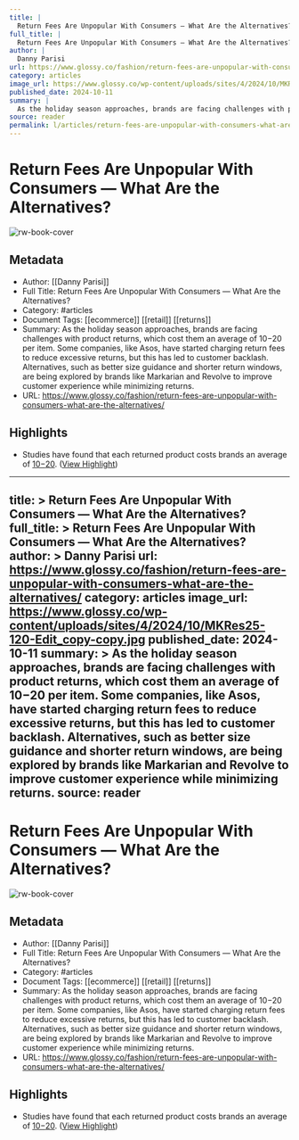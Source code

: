 ```yaml
---
title: |
  Return Fees Are Unpopular With Consumers — What Are the Alternatives?
full_title: |
  Return Fees Are Unpopular With Consumers — What Are the Alternatives?
author: |
  Danny Parisi
url: https://www.glossy.co/fashion/return-fees-are-unpopular-with-consumers-what-are-the-alternatives/
category: articles
image_url: https://www.glossy.co/wp-content/uploads/sites/4/2024/10/MKRes25-120-Edit_copy-copy.jpg
published_date: 2024-10-11
summary: |
  As the holiday season approaches, brands are facing challenges with product returns, which cost them an average of $10-$20 per item. Some companies, like Asos, have started charging return fees to reduce excessive returns, but this has led to customer backlash. Alternatives, such as better size guidance and shorter return windows, are being explored by brands like Markarian and Revolve to improve customer experience while minimizing returns.
source: reader
permalink: l/articles/return-fees-are-unpopular-with-consumers-what-are-the-alternatives
---
```

# Return Fees Are Unpopular With Consumers — What Are the Alternatives?

![rw-book-cover](https://www.glossy.co/wp-content/uploads/sites/4/2024/10/MKRes25-120-Edit_copy-copy.jpg)

## Metadata
- Author: [[Danny Parisi]]
- Full Title: Return Fees Are Unpopular With Consumers — What Are the Alternatives?
- Category: #articles
- Document Tags: [[ecommerce]] [[retail]] [[returns]] 
- Summary: As the holiday season approaches, brands are facing challenges with product returns, which cost them an average of $10-$20 per item. Some companies, like Asos, have started charging return fees to reduce excessive returns, but this has led to customer backlash. Alternatives, such as better size guidance and shorter return windows, are being explored by brands like Markarian and Revolve to improve customer experience while minimizing returns.
- URL: https://www.glossy.co/fashion/return-fees-are-unpopular-with-consumers-what-are-the-alternatives/

## Highlights
- Studies have found that each returned product costs brands an average of [$10-$20](https://www.forbes.com/sites/blakemorgan/2021/01/25/retailers-dont-want-returns-heres-what-it-means-for-customers/). ([View Highlight](https://read.readwise.io/read/01ja5150b27821k0fcdehegb2w))


---
title: >
  Return Fees Are Unpopular With Consumers — What Are the Alternatives?
full_title: >
  Return Fees Are Unpopular With Consumers — What Are the Alternatives?
author: >
  Danny Parisi
url: https://www.glossy.co/fashion/return-fees-are-unpopular-with-consumers-what-are-the-alternatives/
category: articles
image_url: https://www.glossy.co/wp-content/uploads/sites/4/2024/10/MKRes25-120-Edit_copy-copy.jpg
published_date: 2024-10-11
summary: >
  As the holiday season approaches, brands are facing challenges with product returns, which cost them an average of $10-$20 per item. Some companies, like Asos, have started charging return fees to reduce excessive returns, but this has led to customer backlash. Alternatives, such as better size guidance and shorter return windows, are being explored by brands like Markarian and Revolve to improve customer experience while minimizing returns.
source: reader
---
# Return Fees Are Unpopular With Consumers — What Are the Alternatives?

![rw-book-cover](https://www.glossy.co/wp-content/uploads/sites/4/2024/10/MKRes25-120-Edit_copy-copy.jpg)

## Metadata
- Author: [[Danny Parisi]]
- Full Title: Return Fees Are Unpopular With Consumers — What Are the Alternatives?
- Category: #articles
- Document Tags: [[ecommerce]] [[retail]] [[returns]] 
- Summary: As the holiday season approaches, brands are facing challenges with product returns, which cost them an average of $10-$20 per item. Some companies, like Asos, have started charging return fees to reduce excessive returns, but this has led to customer backlash. Alternatives, such as better size guidance and shorter return windows, are being explored by brands like Markarian and Revolve to improve customer experience while minimizing returns.
- URL: https://www.glossy.co/fashion/return-fees-are-unpopular-with-consumers-what-are-the-alternatives/

## Highlights
- Studies have found that each returned product costs brands an average of [$10-$20](https://www.forbes.com/sites/blakemorgan/2021/01/25/retailers-dont-want-returns-heres-what-it-means-for-customers/). ([View Highlight](https://read.readwise.io/read/01ja5150b27821k0fcdehegb2w))


